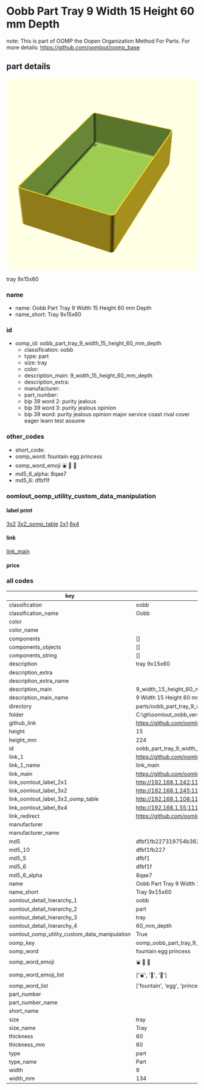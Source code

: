 # Oobb Part Tray 9 Width 15 Height 60 mm Depth  

note: This is part of OOMP the Oopen Organization Method For Parts. For more details: https://github.com/oomlout/oomp_base

##  part details
  

[![](3dpr.png)](3dpr.png)

tray 9x15x60



### name
* name: Oobb Part Tray 9 Width 15 Height 60 mm Depth
* name_short: Tray 9x15x60 
### id
* oomp_id: oobb_part_tray_9_width_15_height_60_mm_depth
  * classification: oobb
  * type: part
  * size: tray
  * color: 
  * description_main: 9_width_15_height_60_mm_depth
  * description_extra: 
  * manufacturer: 
  * part_number: 
  * bip 39 word 2: purity jealous
  * bip 39 word 3: purity jealous opinion
  * bip 39 word: purity jealous opinion major service coast rival cover eager learn test assume

### other_codes
* short_code: 
* oomp_word: fountain egg princess
* oomp_word_emoji :fountain: :egg: :princess:
* md5_6_alpha: 8qae7
* md5_6: dfbf1f






### oomlout_oomp_utility_custom_data_manipulation
#### label print
[3x2](http://192.168.1.245:1112/?label=oomp%208qae7)
[3x2_oomp_table](http://192.168.1.108:1112/?label=oomp%208qae7)
[2x1](http://192.168.1.242:1112/?label=oomp%208qae7)
[6x4](http://192.168.1.55:1112/?label=oomp%208qae7)    

#### link

[link_main](https://github.com/oomlout/oomlout_oobb_version_4_generated_parts/tree/main/navigation_oomp/oobb/part/tray/9_width_15_height_60_mm_depth/part)                              

#### price







### all codes 
| key | value |  
| --- | --- |  
| classification | oobb |  
| classification_name | Oobb |  
| color |  |  
| color_name |  |  
| components | [] |  
| components_objects | [] |  
| components_string | [] |  
| description | tray 9x15x60 |  
| description_extra |  |  
| description_extra_name |  |  
| description_main | 9_width_15_height_60_mm_depth |  
| description_main_name | 9 Width 15 Height 60 mm Depth |  
| directory | parts/oobb_part_tray_9_width_15_height_60_mm_depth |  
| folder | C:\gh\oomlout_oobb_version_4_generated_parts\parts\oobb_part_tray_9_width_15_height_60_mm_depth |  
| github_link | https://github.com/oomlout/oomlout_oomp_part_src/tree/main/parts/oobb_part_tray_9_width_15_height_60_mm_depth |  
| height | 15 |  
| height_mm | 224 |  
| id | oobb_part_tray_9_width_15_height_60_mm_depth |  
| link_1 | https://github.com/oomlout/oomlout_oobb_version_4_generated_parts/tree/main/navigation_oomp/oobb/part/tray/9_width_15_height_60_mm_depth/part |  
| link_1_name | link_main |  
| link_main | https://github.com/oomlout/oomlout_oobb_version_4_generated_parts/tree/main/navigation_oomp/oobb/part/tray/9_width_15_height_60_mm_depth/part |  
| link_oomlout_label_2x1 | http://192.168.1.242:1112/?label=oomp%208qae7 |  
| link_oomlout_label_3x2 | http://192.168.1.245:1112/?label=oomp%208qae7 |  
| link_oomlout_label_3x2_oomp_table | http://192.168.1.108:1112/?label=oomp%208qae7 |  
| link_oomlout_label_6x4 | http://192.168.1.55:1112/?label=oomp%208qae7 |  
| link_redirect | https://github.com/oomlout/oomlout_oobb_version_4_generated_parts/tree/main/parts/oobb_tray_09_15_60 |  
| manufacturer |  |  
| manufacturer_name |  |  
| md5 | dfbf1fb227319754b362186736dde572 |  
| md5_10 | dfbf1fb227 |  
| md5_5 | dfbf1 |  
| md5_6 | dfbf1f |  
| md5_6_alpha | 8qae7 |  
| name | Oobb Part Tray 9 Width 15 Height 60 mm Depth |  
| name_short | Tray 9x15x60  |  
| oomlout_detail_hierarchy_1 | oobb |  
| oomlout_detail_hierarchy_2 | part |  
| oomlout_detail_hierarchy_3 | tray |  
| oomlout_detail_hierarchy_4 | 60_mm_depth |  
| oomlout_oomp_utility_custom_data_manipulation | True |  
| oomp_key | oomp_oobb_part_tray_9_width_15_height_60_mm_depth |  
| oomp_word | fountain egg princess |  
| oomp_word_emoji | :fountain: :egg: :princess: |  
| oomp_word_emoji_list | [':fountain:', ':egg:', ':princess:'] |  
| oomp_word_list | ['fountain', 'egg', 'princess'] |  
| part_number |  |  
| part_number_name |  |  
| short_name |  |  
| size | tray |  
| size_name | Tray |  
| thickness | 60 |  
| thickness_mm | 60 |  
| type | part |  
| type_name | Part |  
| width | 9 |  
| width_mm | 134 |  
